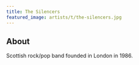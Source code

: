 ```yaml
---
title: The Silencers
featured_image: artists/t/the-silencers.jpg
---
```

## About

 Scottish rock/pop band founded in London in 1986.
